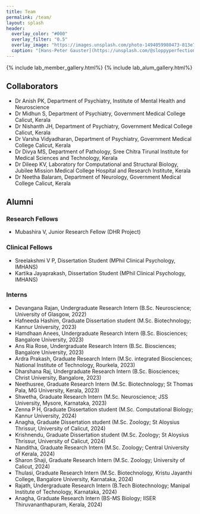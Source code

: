 ```yaml
---
title: Team
permalink: /team/
layout: splash
header:
  overlay_color: "#000"
  overlay_filter: "0.5"
  overlay_image: "https://images.unsplash.com/photo-1494059980473-813e73ee784b?ixlib=rb-1.2.1&ixid=MnwxMjA3fDB8MHxwaG90by1wYWdlfHx8fGVufDB8fHx8&auto=format&fit=crop&w=1769&q=80"
  caption: "[Hans-Peter Gauster](https://unsplash.com/@sloppyperfectionist) on [Unsplash](https://unsplash.com)"
---
```


{% include lab_member_gallery.html%} {% include lab_alum_gallery.html%}


## Collaborators
* Dr Anish PK, Department of Psychiatry, Institute of Mental Health and Neuroscience
* Dr Midhun S, Department of Psychiatry, Government Medical College Calicut, Kerala
* Dr Nishanth JH, Department of Psychiatry, Government Medical College Calicut, Kerala
* Dr Varsha Vidyadharan, Department of Psychiatry, Government Medical College Calicut, Kerala
* Dr Divya MS, Department of Pathology, Sree Chitra Tirunal Institute for Medical Sciences and Technology, Kerala
* Dr Dileep KV, Laboratory for Computational and Structural Biology, Jubilee Mission Medical College Hospital and Research Institute, Kerala
* Dr Neetha Balaram, Department of Neurology, Government Medical College Calicut, Kerala
  

## Alumni

### Research Fellows
* Mubashira V, Junior Research Fellow (DHR Project)

### Clinical Fellows
* Sreelakshmi V P, Dissertation Student (MPhil Clinical Psychology, IMHANS)
* Kartika Jayaprakash, Dissertation Student (MPhil Clinical Psychology, IMHANS)

### Interns
* Devangana Rajan, Undergraduate Research Intern (B.Sc. Neuroscience; University of Glasgow, 2022)
* Hafneeda Hashim, Graduate Dissertation student (M.Sc. Biotechnology; Kannur University, 2023)
* Hamdhaan Anees, Undergraduate Research Intern (B.Sc. Biosciences; Bangalore University, 2023)
* Ans Ria Rose, Undergraduate Research Intern (B.Sc. Biosciences; Bangalore University, 2023)
* Ardra Prakash, Graduate Research Intern (M.Sc. integrated Biosciences; National Institute of Technology, Rourkela, 2023)
* Dharshana Raj, Undergraduate Research Intern (B.Sc. Biosciences; Christ University, Bangalore, 2023)
* Neethusree, Graduate Research Intern (M.Sc. Biotechnology; St Thomas Pala, MG University, Kerala, 2023)
* Shwetha, Graduate Research Intern (M.Sc. Neuroscience; JSS University, Mysore, Karnataka, 2023)
* Zenna P H, Graduate Dissertation student (M.Sc. Computational Biology; Kannur University, 2024)
* Anagha, Graduate Dissertation student (M.Sc. Zoology; St Aloysius Thrissur, University of Calicut, 2024)
* Krishnendu, Graduate Dissertation student (M.Sc. Zoology; St Aloysius Thrissur, University of Calicut, 2024)
* Nanditha, Graduate Research Intern (M.Sc. Zoology; Central University of Kerala, 2024)
* Sharon Shaji, Graduate Research Intern (M.Sc. Zoology; University of Calicut, 2024)
* Thulasi, Graduate Research Intern (M.Sc. Biotechnology, Kristu Jayanthi College, Bangalore University, Karnataka, 2024)
* Rajath, Undergraduate Research Intern (B.Tech Biotechnology; Manipal Institute of Technology, Karnataka, 2024)
* Anagha, Graduate Research Intern (BS-MS Biology; IISER Thiruvananthapuram, Kerala, 2024)

